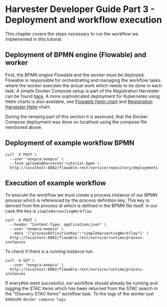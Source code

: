 # Harvester Developer Guide Part 3 - Deployment and workflow execution

This chapter covers the steps necessary to run the workflow we implemented in this tutorial. 

## Deployment of BPMN engine (Flowable) and worker

First, the BPMN engine Flowable and the worker must be deployed. Flowable is responsible for orchestrating and managing the workflow tasks where the worker executes the actual work which needs to be done in each task. A simple Docker Compose setup is part of the Registration Harvester can be found [here](https://github.com/EOEPCA/registration-harvester/blob/main/docker-compose.yml). A more sophisticated deployment for Kubernetes using Helm charts is also available, see [Flowable Helm chart](https://github.com/flowable/helm) and [Registration Harvester Helm](https://github.com/EOEPCA/helm-charts-dev/tree/develop/charts/registration-harvester) chart.

During the remaing part of this section it is assmued, that the Docker Compose deployment was done on localhost using the compose file mentioned above.

## Deployment of example workflow BPMN

```
curl -X POST \
  --user "eoepca:eoepca" \
  --form upload=@harvester-tutorial.bpmn \
  http://localhost:8082/flowable-rest/service/repository/deployments
```

## Execution of example workflow

To execute the workflow we must create a process instance of our BPMN process which is referenced by the process definition key. This key is derived from the process id which is defined in the BPMN file itself. In our case the key is `simpleHarvestingWorkflow`.

```
curl -X POST \ 
  --header "Content-Type: application/json" \
  --user "eoepca:eoepca" \
  --data '{"processDefinitionKey":"simpleHarvestingWorkflow"}' \
  http://localhost:8082/flowable-rest/service/runtime/process-instances
```

To check if there is a running instance run:

```
curl -X GET \
  --user "eoepca:eoepca" \
  http://localhost:8082/flowable-rest/service/runtime/process-instances
```

If everythin went successful, our workflow should already be running and logging the STAC items which has been returned from the STAC search in the "Disovery STAC Items" workflow task. To the logs of the worker just execute `docker compose logs`.